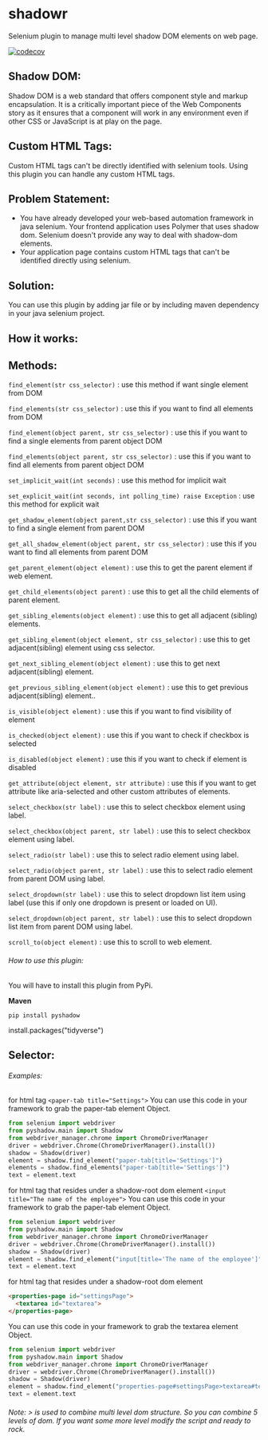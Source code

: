 # shadowr
Selenium plugin to manage multi level shadow DOM elements on web page.

[![codecov](https://codecov.io/gh/ricilandolt/shadowr/branch/master/graph/badge.svg?token=P1PH8KWZUV)](https://codecov.io/gh/ricilandolt/shadowr)

## Shadow DOM:
Shadow DOM is a web standard that offers component style and markup encapsulation. It is a critically important piece of the Web Components story as it ensures that a component will work in any environment even if other CSS or JavaScript is at play on the page.

## Custom HTML Tags:
Custom HTML tags can't be directly identified with selenium tools. Using this plugin you can handle any custom HTML tags.

## Problem Statement:
- You have already developed your web-based automation framework in java selenium. Your frontend application uses Polymer that uses shadow dom. Selenium doesn't provide any way to deal with shadow-dom elements.
- Your application page contains custom HTML tags that can't be identified directly using selenium.

## Solution:
You can use this plugin by adding jar file or by including maven dependency in your java selenium project.

## How it works:

## Methods:
  `find_element(str css_selector)` : use this method if want single element from DOM

  `find_elements(str css_selector)` : use this if you want to find all elements from DOM
  
  `find_element(object parent, str css_selector)` : use this if you want to find a single elements from parent object DOM
  
  `find_elements(object parent, str css_selector)` : use this if you want to find all elements from parent object DOM
  
  `set_implicit_wait(int seconds)` : use this method for implicit wait
    
  `set_explicit_wait(int seconds, int polling_time) raise Exception` : use this method for explicit wait
  
  `get_shadow_element(object parent,str css_selector)` : use this if you want to find a single element from parent DOM
  
  `get_all_shadow_element(object parent, str css_selector)` : use this if you want to find all elements from parent DOM
  
  `get_parent_element(object element)` : use this to get the parent element if web element.
  
  `get_child_elements(object parent)` : use this to get all the child elements of parent element.
  
  `get_sibling_elements(object element)` : use this to get all adjacent (sibling) elements.
  
  `get_sibling_element(object element, str css_selector)` : use this to get adjacent(sibling) element using css selector.
  
  `get_next_sibling_element(object element)` : use this to get next adjacent(sibling) element.
  
  `get_previous_sibling_element(object element)` : use this to get previous adjacent(sibling) element..
  
  `is_visible(object element)` : use this if you want to find visibility of element
  
  `is_checked(object element)` : use this if you want to check if checkbox is selected 
  
  `is_disabled(object element)` : use this if you want to check if element is disabled
  
  `get_attribute(object element, str attribute)` : use this if you want to get attribute like aria-selected and other custom attributes of elements.
  
  `select_checkbox(str label)` : use this to select checkbox element using label.
  
  `select_checkbox(object parent, str label)` : use this to select checkbox element using label.
  
  `select_radio(str label)` : use this to select radio element using label.
  
  `select_radio(object parent, str label)` : use this to select radio element from parent DOM using label.
  
  `select_dropdown(str label)` : use this to select dropdown list item using label (use this if only one dropdown is present or loaded on UI).
  
  `select_dropdown(object parent, str label)` : use this to select dropdown list item from parent DOM using label.
  
  `scroll_to(object element)` : use this to scroll to web element.
  
###### How to use this plugin:
  You will have to install this plugin from PyPi.
  
  **Maven**
  ```
  pip install pyshadow

```
install.packages("tidyverse")
## Selector:
  ###### Examples: 
  for html tag ``` <paper-tab title="Settings"> ```
  You can use this code in your framework to grab the paper-tab element Object.
  ```python
from selenium import webdriver
from pyshadow.main import Shadow
from webdriver_manager.chrome import ChromeDriverManager
driver = webdriver.Chrome(ChromeDriverManager().install())
shadow = Shadow(driver)
element = shadow.find_element("paper-tab[title='Settings']")
elements = shadow.find_elements("paper-tab[title='Settings']")
text = element.text
  ```
  for html tag that resides under a shadow-root dom element ``` <input title="The name of the employee"> ```
  You can use this code in your framework to grab the paper-tab element Object.
  ```python
from selenium import webdriver
from pyshadow.main import Shadow
from webdriver_manager.chrome import ChromeDriverManager
driver = webdriver.Chrome(ChromeDriverManager().install())
shadow = Shadow(driver)
element = shadow.find_element("input[title='The name of the employee']")
text = element.text
  ```
  for html tag that resides under a shadow-root dom element 
  ```html 
<properties-page id="settingsPage"> 
    <textarea id="textarea">
</properties-page>
  ```
  You can use this code in your framework to grab the textarea element Object.
  ```python
from selenium import webdriver
from pyshadow.main import Shadow
from webdriver_manager.chrome import ChromeDriverManager
driver = webdriver.Chrome(ChromeDriverManager().install())
shadow = Shadow(driver)
element = shadow.find_element("properties-page#settingsPage>textarea#textarea")
text = element.text
  ```
  
  ###### Note: > is used to combine multi level dom structure. So you can combine 5 levels of dom. If you want some more level modify the script and ready to rock.
  

